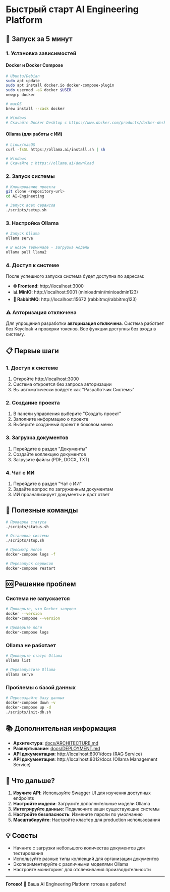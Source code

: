# Быстрый старт AI Engineering Platform

## 🚀 Запуск за 5 минут

### 1. Установка зависимостей

#### Docker и Docker Compose
```bash
# Ubuntu/Debian
sudo apt update
sudo apt install docker.io docker-compose-plugin
sudo usermod -aG docker $USER
newgrp docker

# macOS
brew install --cask docker

# Windows
# Скачайте Docker Desktop с https://www.docker.com/products/docker-desktop
```

#### Ollama (для работы с ИИ)
```bash
# Linux/macOS
curl -fsSL https://ollama.ai/install.sh | sh

# Windows
# Скачайте с https://ollama.ai/download
```

### 2. Запуск системы

```bash
# Клонирование проекта
git clone <repository-url>
cd AI-Engineeting

# Запуск всех сервисов
./scripts/setup.sh
```

### 3. Настройка Ollama

```bash
# Запуск Ollama
ollama serve

# В новом терминале - загрузка модели
ollama pull llama2
```

### 4. Доступ к системе

После успешного запуска система будет доступна по адресам:

- **🌐 Frontend**: http://localhost:3000
- **📊 MinIO**: http://localhost:9001 (minioadmin/minioadmin123)
- **🐰 RabbitMQ**: http://localhost:15672 (rabbitmq/rabbitmq123)

### ⚠️ Авторизация отключена

Для упрощения разработки **авторизация отключена**. Система работает без Keycloak и проверки токенов. Все функции доступны без входа в систему.

## 📋 Первые шаги

### 1. Доступ к системе
1. Откройте http://localhost:3000
2. Система откроется без запроса авторизации
3. Вы автоматически войдете как "Разработчик Системы"

### 2. Создание проекта
1. В панели управления выберите "Создать проект"
2. Заполните информацию о проекте
3. Выберите созданный проект в боковом меню

### 3. Загрузка документов
1. Перейдите в раздел "Документы"
2. Создайте коллекцию документов
3. Загрузите файлы (PDF, DOCX, TXT)

### 4. Чат с ИИ
1. Перейдите в раздел "Чат с ИИ"
2. Задайте вопрос по загруженным документам
3. ИИ проанализирует документы и даст ответ

## 🔧 Полезные команды

```bash
# Проверка статуса
./scripts/status.sh

# Остановка системы
./scripts/stop.sh

# Просмотр логов
docker-compose logs -f

# Перезапуск сервисов
docker-compose restart
```

## 🆘 Решение проблем

### Система не запускается
```bash
# Проверьте, что Docker запущен
docker --version
docker-compose --version

# Проверьте логи
docker-compose logs
```

### Ollama не работает
```bash
# Проверьте статус Ollama
ollama list

# Перезапустите Ollama
ollama serve
```

### Проблемы с базой данных
```bash
# Пересоздайте базу данных
docker-compose down -v
docker-compose up -d
./scripts/init-db.sh
```

## 📚 Дополнительная информация

- **Архитектура**: [docs/ARCHITECTURE.md](docs/ARCHITECTURE.md)
- **Развертывание**: [docs/DEPLOYMENT.md](docs/DEPLOYMENT.md)
- **API документация**: http://localhost:8001/docs (RAG Service)
- **API документация**: http://localhost:8012/docs (Ollama Management Service)

## 🎯 Что дальше?

1. **Изучите API**: Используйте Swagger UI для изучения доступных endpoints
2. **Настройте модели**: Загрузите дополнительные модели Ollama
3. **Интегрируйте данные**: Подключите ваши существующие системы
4. **Настройте безопасность**: Измените пароли по умолчанию
5. **Масштабируйте**: Настройте кластер для production использования

## 💡 Советы

- Начните с загрузки небольшого количества документов для тестирования
- Используйте разные типы коллекций для организации документов
- Экспериментируйте с различными моделями Ollama
- Настройте мониторинг для отслеживания производительности

---

**Готово!** 🎉 Ваша AI Engineering Platform готова к работе!
